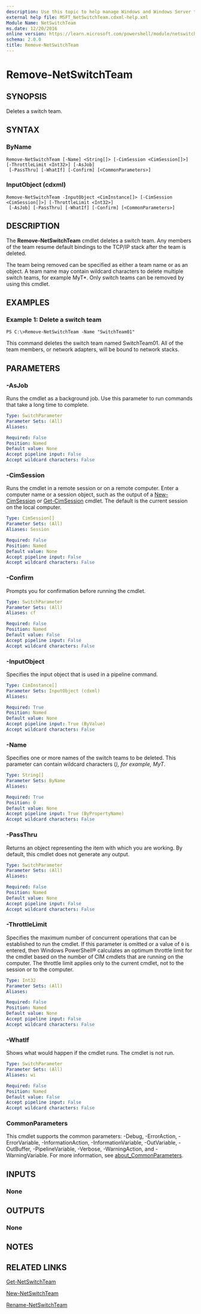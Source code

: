 ```yaml
---
description: Use this topic to help manage Windows and Windows Server technologies with Windows PowerShell.
external help file: MSFT_NetSwitchTeam.cdxml-help.xml
Module Name: NetSwitchTeam
ms.date: 12/20/2016
online version: https://learn.microsoft.com/powershell/module/netswitchteam/remove-netswitchteam?view=windowsserver2016-ps&wt.mc_id=ps-gethelp
schema: 2.0.0
title: Remove-NetSwitchTeam
---
```


# Remove-NetSwitchTeam

## SYNOPSIS
Deletes a switch team.

## SYNTAX

### ByName
```
Remove-NetSwitchTeam [-Name] <String[]> [-CimSession <CimSession[]>] [-ThrottleLimit <Int32>] [-AsJob]
 [-PassThru] [-WhatIf] [-Confirm] [<CommonParameters>]
```

### InputObject (cdxml)
```
Remove-NetSwitchTeam -InputObject <CimInstance[]> [-CimSession <CimSession[]>] [-ThrottleLimit <Int32>]
 [-AsJob] [-PassThru] [-WhatIf] [-Confirm] [<CommonParameters>]
```

## DESCRIPTION
The **Remove-NetSwitchTeam** cmdlet deletes a switch team.
Any members of the team resume default bindings to the TCP/IP stack after the team is deleted.

The team being removed can be specified as either a team name or as an object.
A team name may contain wildcard characters to delete multiple switch teams, for example MyT*.
Only switch teams can be removed by using this cmdlet.

## EXAMPLES

### Example 1: Delete a switch team
```
PS C:\>Remove-NetSwitchTeam -Name "SwitchTeam01"
```

This command deletes the switch team named SwitchTeam01.
All of the team members, or network adapters, will be bound to network stacks.

## PARAMETERS

### -AsJob
Runs the cmdlet as a background job. Use this parameter to run commands that take a long time to complete.

```yaml
Type: SwitchParameter
Parameter Sets: (All)
Aliases: 

Required: False
Position: Named
Default value: None
Accept pipeline input: False
Accept wildcard characters: False
```

### -CimSession
Runs the cmdlet in a remote session or on a remote computer.
Enter a computer name or a session object, such as the output of a [New-CimSession](https://go.microsoft.com/fwlink/p/?LinkId=227967) or [Get-CimSession](https://go.microsoft.com/fwlink/p/?LinkId=227966) cmdlet.
The default is the current session on the local computer.

```yaml
Type: CimSession[]
Parameter Sets: (All)
Aliases: Session

Required: False
Position: Named
Default value: None
Accept pipeline input: False
Accept wildcard characters: False
```

### -Confirm
Prompts you for confirmation before running the cmdlet.

```yaml
Type: SwitchParameter
Parameter Sets: (All)
Aliases: cf

Required: False
Position: Named
Default value: False
Accept pipeline input: False
Accept wildcard characters: False
```

### -InputObject
Specifies the input object that is used in a pipeline command.

```yaml
Type: CimInstance[]
Parameter Sets: InputObject (cdxml)
Aliases: 

Required: True
Position: Named
Default value: None
Accept pipeline input: True (ByValue)
Accept wildcard characters: False
```

### -Name
Specifies one or more names of the switch teams to be deleted.
This parameter can contain wildcard characters (*), for example, MyT*.

```yaml
Type: String[]
Parameter Sets: ByName
Aliases: 

Required: True
Position: 0
Default value: None
Accept pipeline input: True (ByPropertyName)
Accept wildcard characters: False
```

### -PassThru
Returns an object representing the item with which you are working.
By default, this cmdlet does not generate any output.

```yaml
Type: SwitchParameter
Parameter Sets: (All)
Aliases: 

Required: False
Position: Named
Default value: None
Accept pipeline input: False
Accept wildcard characters: False
```

### -ThrottleLimit
Specifies the maximum number of concurrent operations that can be established to run the cmdlet.
If this parameter is omitted or a value of `0` is entered, then Windows PowerShell® calculates an optimum throttle limit for the cmdlet based on the number of CIM cmdlets that are running on the computer.
The throttle limit applies only to the current cmdlet, not to the session or to the computer.

```yaml
Type: Int32
Parameter Sets: (All)
Aliases: 

Required: False
Position: Named
Default value: None
Accept pipeline input: False
Accept wildcard characters: False
```

### -WhatIf
Shows what would happen if the cmdlet runs.
The cmdlet is not run.

```yaml
Type: SwitchParameter
Parameter Sets: (All)
Aliases: wi

Required: False
Position: Named
Default value: False
Accept pipeline input: False
Accept wildcard characters: False
```

### CommonParameters
This cmdlet supports the common parameters: -Debug, -ErrorAction, -ErrorVariable, -InformationAction, -InformationVariable, -OutVariable, -OutBuffer, -PipelineVariable, -Verbose, -WarningAction, and -WarningVariable. For more information, see [about_CommonParameters](https://go.microsoft.com/fwlink/?LinkID=113216).

## INPUTS

### None

## OUTPUTS

### None

## NOTES

## RELATED LINKS

[Get-NetSwitchTeam](./Get-NetSwitchTeam.md)

[New-NetSwitchTeam](./New-NetSwitchTeam.md)

[Rename-NetSwitchTeam](./Rename-NetSwitchTeam.md)

